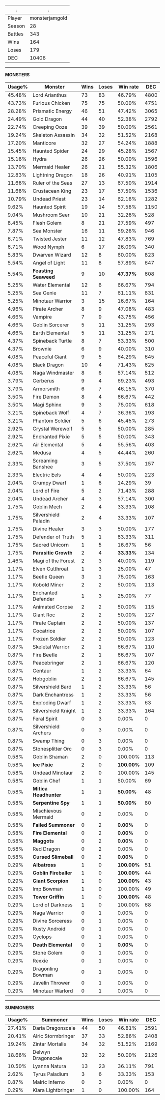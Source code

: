 .|.
|-|-
Player|monsterjamgold
Season|28
Battles|343
Wins|164
Loses|179
DEC|10406

---
**MONSTERS**

Usage%|Monster|Wins|Loses|Win rate|DEC|
-|-|-|-|-|-|
45.48%|Lord Arianthus|73|83|46.79%|4800|
43.73%|Furious Chicken|75|75|50.00%|4751|
28.28%|Prismatic Energy|46|51|47.42%|3065|
24.49%|Gold Dragon|44|40|52.38%|2792|
22.74%|Creeping Ooze|39|39|50.00%|2561|
19.24%|Skeleton Assassin|34|32|51.52%|2168|
17.20%|Manticore|32|27|54.24%|1888|
15.45%|Haunted Spider|24|29|45.28%|1567|
15.16%|Hydra|26|26|50.00%|1596|
13.70%|Mermaid Healer|26|21|55.32%|1806|
12.83%|Lightning Dragon|18|26|40.91%|1105|
11.66%|Ruler of the Seas|27|13|67.50%|1914|
11.66%|Crustacean King|23|17|57.50%|1536|
10.79%|Undead Priest|23|14|62.16%|1282|
9.62%|Haunted Spirit|19|14|57.58%|1150|
9.04%|Mushroom Seer|10|21|32.26%|528|
8.45%|Flesh Golem|8|21|27.59%|497|
7.87%|Sea Monster|16|11|59.26%|946|
6.71%|Twisted Jester|11|12|47.83%|769|
6.71%|Wood Nymph|6|17|26.09%|340|
5.83%|Dwarven Wizard|12|8|60.00%|823|
5.54%|Angel of Light|11|8|57.89%|647|
5.54%|**Feasting Seaweed**|9|10|**47.37%**|608|
5.25%|Water Elemental|12|6|66.67%|794|
5.25%|Sea Genie|11|7|61.11%|831|
5.25%|Minotaur Warrior|3|15|16.67%|164|
4.96%|Pirate Archer|8|9|47.06%|483|
4.66%|Vampire|7|9|43.75%|456|
4.66%|Goblin Sorcerer|5|11|31.25%|293|
4.66%|Earth Elemental|5|11|31.25%|271|
4.37%|Spineback Turtle|8|7|53.33%|500|
4.37%|Brownie|6|9|40.00%|310|
4.08%|Peaceful Giant|9|5|64.29%|645|
4.08%|Black Dragon|10|4|71.43%|625|
4.08%|Naga Windmaster|8|6|57.14%|512|
3.79%|Cerberus|9|4|69.23%|493|
3.79%|Armorsmith|6|7|46.15%|370|
3.50%|Fire Demon|8|4|66.67%|442|
3.50%|Magi Sphinx|9|3|75.00%|618|
3.21%|Spineback Wolf|4|7|36.36%|193|
3.21%|Phantom Soldier|5|6|45.45%|273|
2.92%|Crystal Werewolf|5|5|50.00%|285|
2.92%|Enchanted Pixie|5|5|50.00%|343|
2.62%|Air Elemental|5|4|55.56%|403|
2.62%|Medusa|4|5|44.44%|260|
2.33%|Screaming Banshee|3|5|37.50%|157|
2.33%|Electric Eels|4|4|50.00%|223|
2.04%|Grumpy Dwarf|1|6|14.29%|39|
2.04%|Lord of Fire|5|2|71.43%|288|
2.04%|Undead Archer|4|3|57.14%|300|
1.75%|Goblin Mech|2|4|33.33%|108|
1.75%|Silvershield Paladin|2|4|33.33%|107|
1.75%|Divine Healer|3|3|50.00%|177|
1.75%|Defender of Truth|5|1|83.33%|311|
1.75%|Sacred Unicorn|1|5|16.67%|56|
1.75%|**Parasitic Growth**|2|4|**33.33%**|134|
1.46%|Magi of the Forest|2|3|40.00%|119|
1.17%|Elven Cutthroat|1|3|25.00%|47|
1.17%|Beetle Queen|3|1|75.00%|163|
1.17%|Kobold Miner|2|2|50.00%|113|
1.17%|Enchanted Defender|1|3|25.00%|77|
1.17%|Animated Corpse|2|2|50.00%|115|
1.17%|Giant Roc|2|2|50.00%|127|
1.17%|Pirate Captain|2|2|50.00%|137|
1.17%|Cocatrice|2|2|50.00%|107|
1.17%|Frozen Soldier|2|2|50.00%|123|
0.87%|Skeletal Warrior|2|1|66.67%|110|
0.87%|Fire Beetle|2|1|66.67%|107|
0.87%|Peacebringer|2|1|66.67%|120|
0.87%|Centaur|1|2|33.33%|64|
0.87%|Hobgoblin|2|1|66.67%|145|
0.87%|Silvershield Bard|1|2|33.33%|56|
0.87%|Dark Enchantress|1|2|33.33%|56|
0.87%|Exploding Dwarf|1|2|33.33%|63|
0.87%|Silvershield Knight|1|2|33.33%|164|
0.87%|Feral Spirit|0|3|0.00%|0|
0.87%|Silvershield Archers|0|3|0.00%|0|
0.87%|Swamp Thing|0|3|0.00%|0|
0.87%|Stonesplitter Orc|0|3|0.00%|0|
0.58%|Goblin Shaman|2|0|100.00%|113|
0.58%|**Ice Pixie**|2|0|**100.00%**|109|
0.58%|Undead Minotaur|2|0|100.00%|145|
0.58%|Goblin Chef|1|1|50.00%|69|
0.58%|**Mitica Headhunter**|1|1|**50.00%**|48|
0.58%|**Serpentine Spy**|1|1|**50.00%**|80|
0.58%|Mischievous Mermaid|0|2|0.00%|0|
0.58%|**Failed Summoner**|0|2|**0.00%**|0|
0.58%|**Fire Elemental**|0|2|**0.00%**|0|
0.58%|**Maggots**|0|2|**0.00%**|0|
0.58%|Red Dragon|0|2|0.00%|0|
0.58%|**Cursed Slimeball**|0|2|**0.00%**|0|
0.29%|**Albatross**|1|0|**100.00%**|51|
0.29%|**Goblin Fireballer**|1|0|**100.00%**|44|
0.29%|**Giant Scorpion**|1|0|**100.00%**|43|
0.29%|Imp Bowman|1|0|100.00%|49|
0.29%|**Tower Griffin**|1|0|**100.00%**|48|
0.29%|Lord of Darkness|1|0|100.00%|68|
0.29%|Naga Warrior|0|1|0.00%|0|
0.29%|Divine Sorceress|0|1|0.00%|0|
0.29%|Rusty Android|0|1|0.00%|0|
0.29%|Cyclops|0|1|0.00%|0|
0.29%|**Death Elemental**|0|1|**0.00%**|0|
0.29%|Stone Golem|0|1|0.00%|0|
0.29%|Rexxie|0|1|0.00%|0|
0.29%|Dragonling Bowman|0|1|0.00%|0|
0.29%|Javelin Thrower|0|1|0.00%|0|
0.29%|Minotaur Warlord|0|1|0.00%|0|

---
**SUMMONERS**

Usage%|Summoner|Wins|Loses|Win rate|DEC|
-|-|-|-|-|-|
27.41%|Daria Dragonscale|44|50|46.81%|2591|
20.41%|Alric Stormbringer|37|33|52.86%|2408|
19.24%|Zintar Mortalis|34|32|51.52%|2169|
18.66%|Delwyn Dragonscale|32|32|50.00%|2126|
10.50%|Lyanna Natura|13|23|36.11%|791|
2.62%|Tyrus Paladium|3|6|33.33%|153|
0.87%|Malric Inferno|0|3|0.00%|0|
0.29%|Kiara Lightbringer|1|0|100.00%|164|
